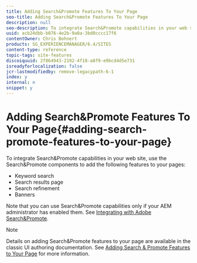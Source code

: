 ```yaml
---
title: Adding Search&Promote Features To Your Page
seo-title: Adding Search&Promote Features To Your Page
description: null
seo-description: To integrate Search&Promote capabilities in your web site, use the Search&Promote components to add keyword search, search results page, search refinement, and banners features to your page
uuid: acb24dbb-b076-4e2b-9a0a-3bd0cccc17f6
contentOwner: Chris Bohnert
products: SG_EXPERIENCEMANAGER/6.4/SITES
content-type: reference
topic-tags: site-features
discoiquuid: 2f864943-2192-4f18-a8f9-e9bcd4d5e731
isreadyforlocalization: false
jcr-lastmodifiedby: remove-legacypath-6-1
index: y
internal: n
snippet: y
---
```


# Adding Search&Promote Features To Your Page{#adding-search-promote-features-to-your-page}

To integrate Search&Promote capabilities in your web site, use the Search&Promote components to add the following features to your pages:

* Keyword search  
* Search results page
* Search refinement
* Banners

Note that you can use Search&Promote capabilities only if your AEM administrator has enabled them. See [Integrating with Adobe Search&Promote](../../administering/using/search-and-promote.md).

>[!NOTE]
>
>Details on adding Search&Promote features to your page are available in the classic UI authoring documentation. See [Adding Search & Promote Features to Your Page](../../classic-ui-authoring/using/classic-feature-search-promote.md) for more information.

